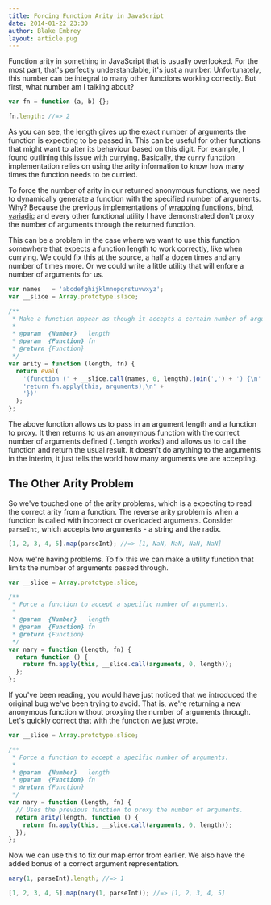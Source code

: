 ```yaml
---
title: Forcing Function Arity in JavaScript
date: 2014-01-22 23:30
author: Blake Embrey
layout: article.pug
---
```


Function arity in something in JavaScript that is usually overlooked. For the most part, that's perfectly understandable, it's just a number. Unfortunately, this number can be integral to many other functions working correctly. But first, what number am I talking about?

```javascript
var fn = function (a, b) {};

fn.length; //=> 2
```

As you can see, the length gives up the exact number of arguments the function is expecting to be passed in. This can be useful for other functions that might want to alter its behaviour based on this digit. For example, I found outlining this issue [with currying](http://raganwald.com/2013/03/21/arity-and-partial-function-application.html). Basically, the `curry` function implementation relies on using the arity information to know how many times the function needs to be curried.

To force the number of arity in our returned anonymous functions, we need to dynamically generate a function with the specified number of arguments. Why? Because the previous implementations of [wrapping functions](http://blakeembrey.com/articles/wrapping-javascript-functions/), [bind](http://blakeembrey.com/articles/javascript-bind-function/), [variadic](http://blakeembrey.com/articles/javascript-variadic-function/) and every other functional utility I have demonstrated don't proxy the number of arguments through the returned function.

This can be a problem in the case where we want to use this function somewhere that expects a function length to work correctly, like when currying. We could fix this at the source, a half a dozen times and any number of times more. Or we could write a little utility that will enfore a number of arguments for us.

```javascript
var names   = 'abcdefghijklmnopqrstuvwxyz';
var __slice = Array.prototype.slice;

/**
 * Make a function appear as though it accepts a certain number of arguments.
 *
 * @param  {Number}   length
 * @param  {Function} fn
 * @return {Function}
 */
var arity = function (length, fn) {
  return eval(
    '(function (' + __slice.call(names, 0, length).join(',') + ') {\n' +
    'return fn.apply(this, arguments);\n' +
    '})'
  );
};
```

The above function allows us to pass in an argument length and a function to proxy. It then returns to us an anonymous function with the correct number of arguments defined (`.length` works!) and allows us to call the function and return the usual result. It doesn't do anything to the arguments in the interim, it just tells the world how many arguments we are accepting.

## The Other Arity Problem

So we've touched one of the arity problems, which is a expecting to read the correct arity from a function. The reverse arity problem is when a function is called with incorrect or overloaded arguments. Consider `parseInt`, which accepts two arguments - a string and the radix.

```javascript
[1, 2, 3, 4, 5].map(parseInt); //=> [1, NaN, NaN, NaN, NaN]
```

Now we're having problems. To fix this we can make a utility function that limits the number of arguments passed through.

```javascript
var __slice = Array.prototype.slice;

/**
 * Force a function to accept a specific number of arguments.
 *
 * @param  {Number}   length
 * @param  {Function} fn
 * @return {Function}
 */
var nary = function (length, fn) {
  return function () {
    return fn.apply(this, __slice.call(arguments, 0, length));
  };
};
```

If you've been reading, you would have just noticed that we introduced the original bug we've been trying to avoid. That is, we're returning a new anonymous function without proxying the number of arguments through. Let's quickly correct that with the function we just wrote.

```javascript
var __slice = Array.prototype.slice;

/**
 * Force a function to accept a specific number of arguments.
 *
 * @param  {Number}   length
 * @param  {Function} fn
 * @return {Function}
 */
var nary = function (length, fn) {
  // Uses the previous function to proxy the number of arguments.
  return arity(length, function () {
    return fn.apply(this, __slice.call(arguments, 0, length));
  });
};
```

Now we can use this to fix our map error from earlier. We also have the added bonus of a correct argument representation.

```javascript
nary(1, parseInt).length; //=> 1

[1, 2, 3, 4, 5].map(nary(1, parseInt)); //=> [1, 2, 3, 4, 5]
```
